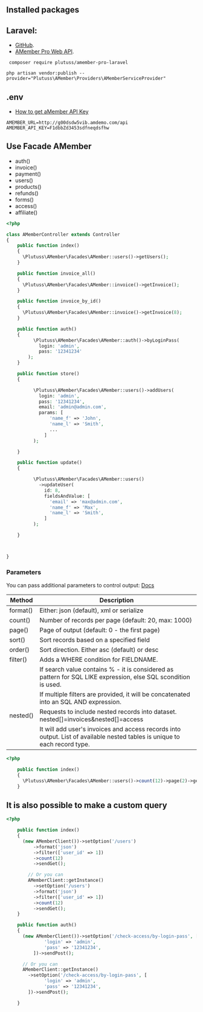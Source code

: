 ## Installed packages

## Laravel:

- [GitHub](https://github.com/plutuss/amember-api-laravel).
- [AMember Pro Web API](https://docs.amember.com/REST/).

```shell
 composer require plutuss/amember-pro-laravel
```

```shell
php artisan vendor:publish --provider="Plutuss\AMember\Providers\AMemberServiceProvider"
```

## .env

- [How to get aMember API Key](https://help.birdsend.co/article/show/104240-how-to-get-amember-api-key)

```dotenv
AMEMBER_URL=http://g00dsdw5vib.amdemo.com/api
AMEMBER_API_KEY=F1dbbZd3453sdfneqdsfhw
```

## Use Facade AMember

- auth()
- invoice()
- payment()
- users()
- products()
- refunds()
- forms()
- access()
- affiliate()

```php
<?php

class AMemberController extends Controller
{
    public function index()
    {
      \Plutuss\AMember\Facades\AMember::users()->getUsers();
    }

    public function invoice_all()
    {
      \Plutuss\AMember\Facades\AMember::invoice()->getInvoice();
    }

    public function invoice_by_id()
    {
      \Plutuss\AMember\Facades\AMember::invoice()->getInvoice(8);
    }

    public function auth()
    {
          \Plutuss\AMember\Facades\AMember::auth()->byLoginPass(
            login: 'admin',
            pass: '12341234'
        );
    }

    public function store()
    {

          \Plutuss\AMember\Facades\AMember::users()->addUsers(
            login: 'admin',
            pass: '12341234',
            email: 'admin@admin.com',
            params: [
                'name_f' => 'John',
                'name_l' => 'Smith',
                ...
              ]
          );

    }

    public function update()
    {

          \Plutuss\AMember\Facades\AMember::users()
            ->updateUser(
              id: 8,
              fieldsAndValue: [
                'email' => 'max@admin.com',
                'name_f' => 'Max',
                'name_l' => 'Smith',
              ]
          );

    }



}

```

### Parameters

You can pass additional parameters to control output: [Docs](https://docs.amember.com/REST/#fetching-list-of-users-via-web-api)

| Method   | Description                                                                                                                |
| -------- | -------------------------------------------------------------------------------------------------------------------------- |
| format() | Either: json (default), xml or serialize                                                                                   |
| count()  | Number of records per page (default: 20, max: 1000)                                                                        |
| page()   | Page of output (default: 0 - the first page)                                                                               |
| sort()   | Sort records based on a specified field                                                                                    |
| order()  | Sort direction. Either asc (default) or desc                                                                               |
| filter() | Adds a WHERE condition for FIELDNAME.                                                                                      |
|          | If search value contains % - it is considered as pattern for SQL LIKE expression, else SQL scondition is used.             |
|          | If multiple filters are provided, it will be concatenated into an SQL AND expression.                                      |
| nested() | Requests to include nested records into dataset. nested[]=invoices&nested[]=access                                         |
|          | It will add user's invoices and access records into output. List of available nested tables is unique to each record type. |

```php
<?php

    public function index()
    {
      \Plutuss\AMember\Facades\AMember::users()->count(12)->page(2)->getUsers();
    }
```

## It is also possible to make a custom query

```php
<?php

    public function index()
    {
      (new AMemberClient())->setOption('/users')
          ->format('json')
          ->filter(['user_id' => 1])
          ->count(12)
          ->sendGet();

        // Or you can
        AMemberClient::getInstance()
          ->setOption('/users')
          ->format('json')
          ->filter(['user_id' => 1])
          ->count(12)
          ->sendGet();
    }

    public function auth()
    {
      (new AMemberClient())->setOption('/check-access/by-login-pass', [
              'login' => 'admin',
              'pass' => '12341234',
          ])->sendPost();

      // Or you can
      AMemberClient::getInstance()
        ->setOption('/check-access/by-login-pass', [
              'login' => 'admin',
              'pass' => '12341234',
        ])->sendPost();

    }
```

